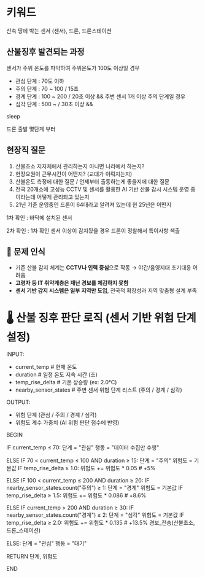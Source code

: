 

# 키워드
산속 땅에 박는 센서 (센서), 드론, 드론스테이션

## 산불징후 발견되는 과정
센서가 주위 온도를 파악하여 주위온도가 100도 이상일 경우
- 관심 단계 : 70도 이하
- 주의 단계 : 70 ~ 100 / 15초
- 경계 단계 : 100 ~ 200 / 20초 이상 && 주변 센서 1개 이상 주의 단계일 경우
- 심각 단계 : 500 ~ /  30초 이상 && 


sleep
	
드론 출발 몇단계 부터


## 현장직 질문
1. 산불초소 지자체에서 관리하는지 아니면 나라에서 하는지?
2. 현장요원이 근무시간이 어떤지? (교대가 이뤄지는지)
3. 산불온도 측정에 대한 질문 / 언제부터 출동하는게 좋을지에 대한 질문
4. 전국 20개소에 고성능 CCTV 및 센서를 활용한 AI 기반 산불 감시 시스템 운영 중이라는데 어떻게 관리되고 있는지
5. 21년 기준 운영중인 드론이 64대라고 알려져 있는데 현 25년은 어떤지



1차 확인 : 바닥에 설치된 센서

2차 확인 : 1차 확인 센서 이상이 감지됬을 경우 드론이 정찰해서 특이사항 색출



## 🚨 문제 인식

- 기존 산불 감지 체계는 **CCTV나 인력 중심**으로 작동 → 야간/음영지대 초기대응 어려움
- **고령자 등 IT 취약계층은 재난 경보를 체감하지 못함**
- **센서 기반 감지 시스템은 일부 지역만 도입**, 전국적 확장성과 지역 맞춤형 설계 부족



# 🌡️ 산불 징후 판단 로직 (센서 기반 위험 단계 설정)

INPUT: 
  - current_temp            # 현재 온도
  - duration                # 일정 온도 지속 시간 (초)
  - temp_rise_delta         # 기온 상승량 (ex: 2.0°C)
  - nearby_sensor_states    # 주변 센서 위험 단계 리스트 (주의 / 경계 / 심각)

OUTPUT:
  - 위험 단계 (관심 / 주의 / 경계 / 심각)
  - 위험도 계수 가중치 (AI 위험 판단 점수에 반영)

BEGIN

  IF current_temp ≤ 70:
      단계 = "관심"
      행동 = "데이터 수집만 수행"

  ELSE IF 70 < current_temp ≤ 100 AND duration ≥ 15:
      단계 = "주의"
      위험도 = 기본값
      IF temp_rise_delta ≥ 1.0:
          위험도 += 위험도 * 0.05   # +5%

  ELSE IF 100 < current_temp ≤ 200 AND duration ≥ 20:
      IF nearby_sensor_states.count("주의") ≥ 1:
          단계 = "경계"
          위험도 = 기본값
          IF temp_rise_delta ≥ 1.5:
              위험도 += 위험도 * 0.086  # +8.6%

  ELSE IF current_temp > 200 AND duration ≥ 30:
      IF nearby_sensor_states.count("경계") ≥ 2:
          단계 = "심각"
          위험도 = 기본값
          IF temp_rise_delta ≥ 2.0:
              위험도 += 위험도 * 0.135  # +13.5%
          경보_전송(산불초소, 드론_스테이션)

  ELSE:
      단계 = "관심"
      행동 = "대기"

  RETURN 단계, 위험도

END

